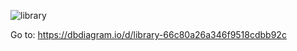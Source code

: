 


![library](https://github.com/user-attachments/assets/dfa4a56d-a813-41ca-9984-0757b241dee3)

Go to: https://dbdiagram.io/d/library-66c80a26a346f9518cdbb92c

